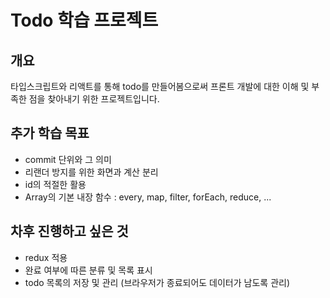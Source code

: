 # Todo 학습 프로젝트

## 개요
타입스크립트와 리액트를 통해 todo를 만들어봄으로써 프론트 개발에 대한 이해 및 부족한 점을 찾아내기 위한 프로젝트입니다.

## 추가 학습 목표
- commit 단위와 그 의미
- 리랜더 방지를 위한 화면과 계산 분리
- id의 적절한 활용
- Array의 기본 내장 함수 : every, map, filter, forEach, reduce, ...

## 차후 진행하고 싶은 것
- redux 적용
- 완료 여부에 따른 분류 및 목록 표시
- todo 목록의 저장 및 관리 (브라우저가 종료되어도 데이터가 남도록 관리)
